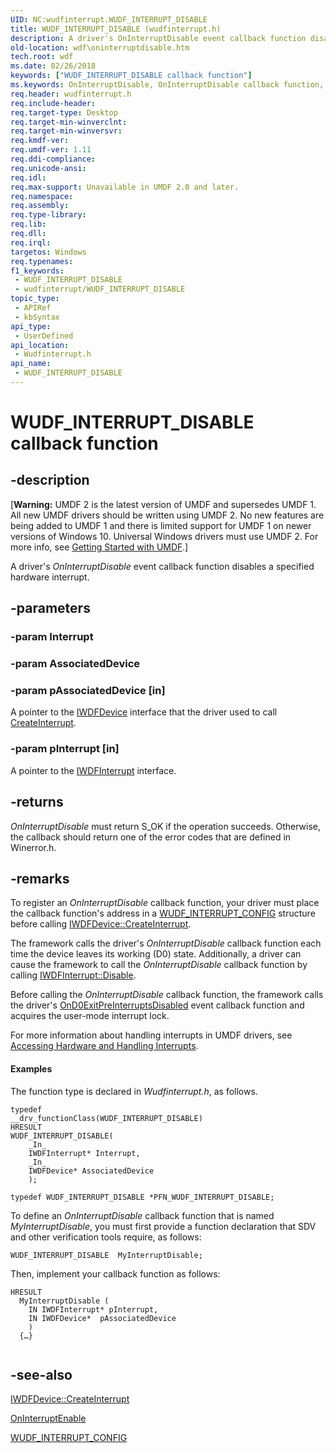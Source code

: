```yaml
---
UID: NC:wudfinterrupt.WUDF_INTERRUPT_DISABLE
title: WUDF_INTERRUPT_DISABLE (wudfinterrupt.h)
description: A driver's OnInterruptDisable event callback function disables a specified hardware interrupt.
old-location: wdf\oninterruptdisable.htm
tech.root: wdf
ms.date: 02/26/2018
keywords: ["WUDF_INTERRUPT_DISABLE callback function"]
ms.keywords: OnInterruptDisable, OnInterruptDisable callback function, WUDF_INTERRUPT_DISABLE, WUDF_INTERRUPT_DISABLE callback, umdf.oninterruptdisable, wdf.oninterruptdisable, wudfinterrupt/OnInterruptDisable
req.header: wudfinterrupt.h
req.include-header: 
req.target-type: Desktop
req.target-min-winverclnt: 
req.target-min-winversvr: 
req.kmdf-ver: 
req.umdf-ver: 1.11
req.ddi-compliance: 
req.unicode-ansi: 
req.idl: 
req.max-support: Unavailable in UMDF 2.0 and later.
req.namespace: 
req.assembly: 
req.type-library: 
req.lib: 
req.dll: 
req.irql: 
targetos: Windows
req.typenames: 
f1_keywords:
 - WUDF_INTERRUPT_DISABLE
 - wudfinterrupt/WUDF_INTERRUPT_DISABLE
topic_type:
 - APIRef
 - kbSyntax
api_type:
 - UserDefined
api_location:
 - Wudfinterrupt.h
api_name:
 - WUDF_INTERRUPT_DISABLE
---
```


# WUDF_INTERRUPT_DISABLE callback function


## -description

<p class="CCE_Message">[<b>Warning:</b> UMDF 2 is the latest version of UMDF and supersedes UMDF 1.  All new UMDF drivers should be written using UMDF 2.  No new features are being added to UMDF 1 and there is limited support for UMDF 1 on newer versions of Windows 10.  Universal Windows drivers must use UMDF 2.  For more info, see <a href="/windows-hardware/drivers/wdf/getting-started-with-umdf-version-2">Getting Started with UMDF</a>.]

A driver's <i>OnInterruptDisable</i> event callback function disables a specified hardware interrupt.

## -parameters

### -param Interrupt

### -param AssociatedDevice

### -param pAssociatedDevice [in]

A pointer to the <a href="/windows-hardware/drivers/ddi/wudfddi/nn-wudfddi-iwdfdevice">IWDFDevice</a> interface that the driver used to call <a href="/windows-hardware/drivers/ddi/wudfddi/nf-wudfddi-iwdfdevice3-createinterrupt">CreateInterrupt</a>. 


### -param pInterrupt [in]

A pointer to the <a href="/windows-hardware/drivers/ddi/wudfddi/nn-wudfddi-iwdfinterrupt">IWDFInterrupt</a> interface.

## -returns

<i>OnInterruptDisable</i>  must return S_OK if the operation succeeds. Otherwise, the callback should return one of the error codes that are defined in Winerror.h.

## -remarks

To register an <i>OnInterruptDisable</i> callback function, your driver must place the callback function's address in a <a href="/windows-hardware/drivers/ddi/wudfinterrupt/ns-wudfinterrupt-_wudf_interrupt_config">WUDF_INTERRUPT_CONFIG</a> structure before calling <a href="/windows-hardware/drivers/ddi/wudfddi/nf-wudfddi-iwdfdevice3-createinterrupt">IWDFDevice::CreateInterrupt</a>.


The framework calls the driver's <i>OnInterruptDisable</i> callback function each time the device leaves its working (D0) state. Additionally, a driver can cause the framework to call the <i>OnInterruptDisable</i> callback function by calling <a href="/windows-hardware/drivers/ddi/wudfddi/nf-wudfddi-iwdfinterrupt-disable">IWDFInterrupt::Disable</a>.


Before calling the <i>OnInterruptDisable</i> callback function, the framework calls the driver's <a href="/windows-hardware/drivers/ddi/wudfddi/nf-wudfddi-ipnpcallbackhardwareinterrupt-ond0exitpreinterruptsdisabled">OnD0ExitPreInterruptsDisabled</a> event callback function and acquires the user-mode interrupt lock.


For more information about handling interrupts in UMDF drivers, see <a href="/windows-hardware/drivers/wdf/accessing-hardware-and-handling-interrupts">Accessing Hardware and Handling Interrupts</a>.


#### Examples

The function type is declared in <i>Wudfinterrupt.h</i>, as follows.


```
typedef
__drv_functionClass(WUDF_INTERRUPT_DISABLE)
HRESULT
WUDF_INTERRUPT_DISABLE(
    _In_
    IWDFInterrupt* Interrupt,
    _In_
    IWDFDevice* AssociatedDevice
    );

typedef WUDF_INTERRUPT_DISABLE *PFN_WUDF_INTERRUPT_DISABLE;
```

To define an <i>OnInterruptDisable</i> callback function that is named <i>MyInterruptDisable</i>, you must first provide a function declaration that SDV and other verification tools require, as follows:


```
WUDF_INTERRUPT_DISABLE  MyInterruptDisable;
```

Then, implement your callback function as follows:


```
HRESULT
  MyInterruptDisable (
    IN IWDFInterrupt* pInterrupt,
    IN IWDFDevice*  pAssociatedDevice
    )
  {…}


```

## -see-also

<a href="/windows-hardware/drivers/ddi/wudfddi/nf-wudfddi-iwdfdevice3-createinterrupt">IWDFDevice::CreateInterrupt</a>



<a href="/windows-hardware/drivers/ddi/wudfinterrupt/nc-wudfinterrupt-wudf_interrupt_enable">OnInterruptEnable</a>



<a href="/windows-hardware/drivers/ddi/wudfinterrupt/ns-wudfinterrupt-_wudf_interrupt_config">WUDF_INTERRUPT_CONFIG</a>

